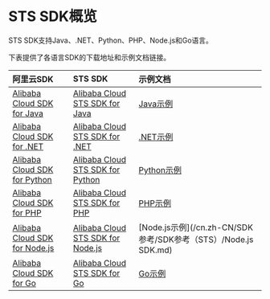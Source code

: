 # STS SDK概览

STS SDK支持Java、.NET、Python、PHP、Node.js和Go语言。

下表提供了各语言SDK的下载地址和示例文档链接。

|阿里云SDK|STS SDK|示例文档|
|:-----|:------|:---|
|[Alibaba Cloud SDK for Java](https://mvnrepository.com/artifact/com.aliyun/aliyun-java-sdk-core)|[Alibaba Cloud STS SDK for Java](https://mvnrepository.com/artifact/com.aliyun/aliyun-java-sdk-sts)|[Java示例](/cn.zh-CN/SDK参考/SDK参考（STS）/Java示例.md)|
|[Alibaba Cloud SDK for .NET](https://github.com/aliyun/aliyun-openapi-net-sdk/tree/master/aliyun-net-sdk-core)|[Alibaba Cloud STS SDK for .NET](https://github.com/aliyun/aliyun-openapi-net-sdk/tree/master/aliyun-net-sdk-sts)|[.NET示例](/cn.zh-CN/SDK参考/SDK参考（STS）/.NET示例.md)|
|[Alibaba Cloud SDK for Python](https://pypi.python.org/pypi/aliyun-python-sdk-core)|[Alibaba Cloud STS SDK for Python](https://pypi.org/project/aliyun-python-sdk-sts)|[Python示例](/cn.zh-CN/SDK参考/SDK参考（STS）/Python示例.md)|
|[Alibaba Cloud SDK for PHP](https://github.com/aliyun/openapi-sdk-php)|[Alibaba Cloud STS SDK for PHP](https://github.com/aliyun/openapi-sdk-php/tree/master/src/Sts)|[PHP示例](/cn.zh-CN/SDK参考/SDK参考（STS）/PHP示例.md)|
|[Alibaba Cloud SDK for Node.js](https://github.com/aliyun/openapi-core-nodejs-sdk)|[Alibaba Cloud STS SDK for Node.js](https://github.com/aliyun/nodejs-sts-sdk)|[Node.js示例](/cn.zh-CN/SDK参考/SDK参考（STS）/Node.js SDK.md)|
|[Alibaba Cloud SDK for Go](https://github.com/aliyun/alibaba-cloud-sdk-go)|[Alibaba Cloud STS SDK for Go](https://github.com/aliyun/alibaba-cloud-sdk-go/tree/master/services/sts)|[Go示例]()|

